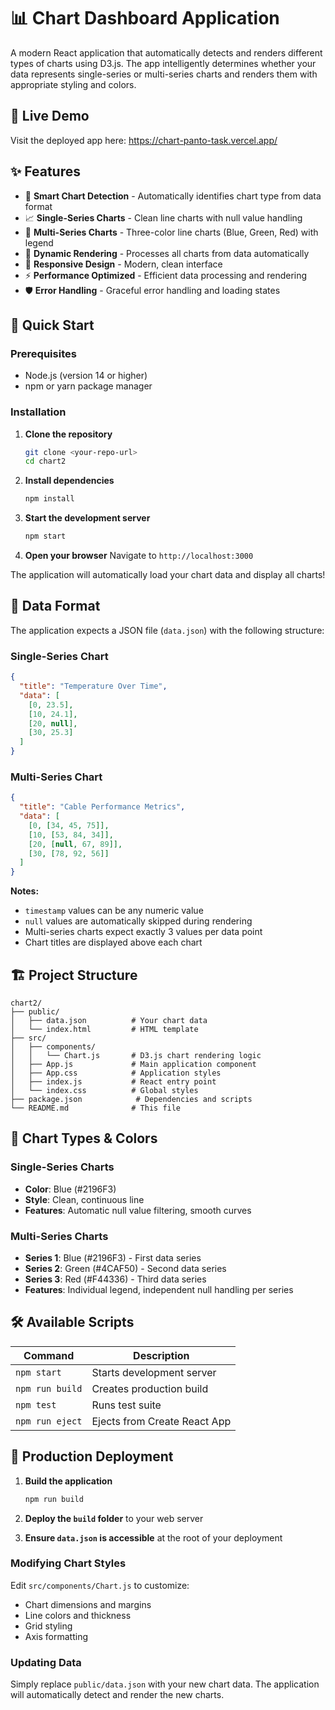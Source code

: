 # 📊 Chart Dashboard Application

A modern React application that automatically detects and renders different types of charts using D3.js. The app intelligently determines whether your data represents single-series or multi-series charts and renders them with appropriate styling and colors.

## 🔗 Live Demo

Visit the deployed app here: https://chart-panto-task.vercel.app/

## ✨ Features

- 🎯 **Smart Chart Detection** - Automatically identifies chart type from data format
- 📈 **Single-Series Charts** - Clean line charts with null value handling
- 🌈 **Multi-Series Charts** - Three-color line charts (Blue, Green, Red) with legend
- 🔄 **Dynamic Rendering** - Processes all charts from data automatically
- 📱 **Responsive Design** - Modern, clean interface
- ⚡ **Performance Optimized** - Efficient data processing and rendering
- 🛡️ **Error Handling** - Graceful error handling and loading states

## 🚀 Quick Start

### Prerequisites

- Node.js (version 14 or higher)
- npm or yarn package manager

### Installation

1. **Clone the repository**

   ```bash
   git clone <your-repo-url>
   cd chart2
   ```

2. **Install dependencies**

   ```bash
   npm install
   ```

3. **Start the development server**

   ```bash
   npm start
   ```

4. **Open your browser**
   Navigate to `http://localhost:3000`

The application will automatically load your chart data and display all charts!

## 📁 Data Format

The application expects a JSON file (`data.json`) with the following structure:

### Single-Series Chart

```json
{
  "title": "Temperature Over Time",
  "data": [
    [0, 23.5],
    [10, 24.1],
    [20, null],
    [30, 25.3]
  ]
}
```

### Multi-Series Chart

```json
{
  "title": "Cable Performance Metrics",
  "data": [
    [0, [34, 45, 75]],
    [10, [53, 84, 34]],
    [20, [null, 67, 89]],
    [30, [78, 92, 56]]
  ]
}
```

**Notes:**

- `timestamp` values can be any numeric value
- `null` values are automatically skipped during rendering
- Multi-series charts expect exactly 3 values per data point
- Chart titles are displayed above each chart

## 🏗️ Project Structure

```
chart2/
├── public/
│   ├── data.json          # Your chart data
│   └── index.html         # HTML template
├── src/
│   ├── components/
│   │   └── Chart.js       # D3.js chart rendering logic
│   ├── App.js             # Main application component
│   ├── App.css            # Application styles
│   ├── index.js           # React entry point
│   └── index.css          # Global styles
├── package.json            # Dependencies and scripts
└── README.md              # This file
```

## 🎨 Chart Types & Colors

### Single-Series Charts

- **Color**: Blue (#2196F3)
- **Style**: Clean, continuous line
- **Features**: Automatic null value filtering, smooth curves

### Multi-Series Charts

- **Series 1**: Blue (#2196F3) - First data series
- **Series 2**: Green (#4CAF50) - Second data series
- **Series 3**: Red (#F44336) - Third data series
- **Features**: Individual legend, independent null handling per series

## 🛠️ Available Scripts

| Command         | Description                  |
| --------------- | ---------------------------- |
| `npm start`     | Starts development server    |
| `npm run build` | Creates production build     |
| `npm test`      | Runs test suite              |
| `npm run eject` | Ejects from Create React App |

## 🚀 Production Deployment

1. **Build the application**

   ```bash
   npm run build
   ```

2. **Deploy the `build` folder** to your web server

3. **Ensure `data.json` is accessible** at the root of your deployment

### Modifying Chart Styles

Edit `src/components/Chart.js` to customize:

- Chart dimensions and margins
- Line colors and thickness
- Grid styling
- Axis formatting

### Updating Data

Simply replace `public/data.json` with your new chart data. The application will automatically detect and render the new charts.
